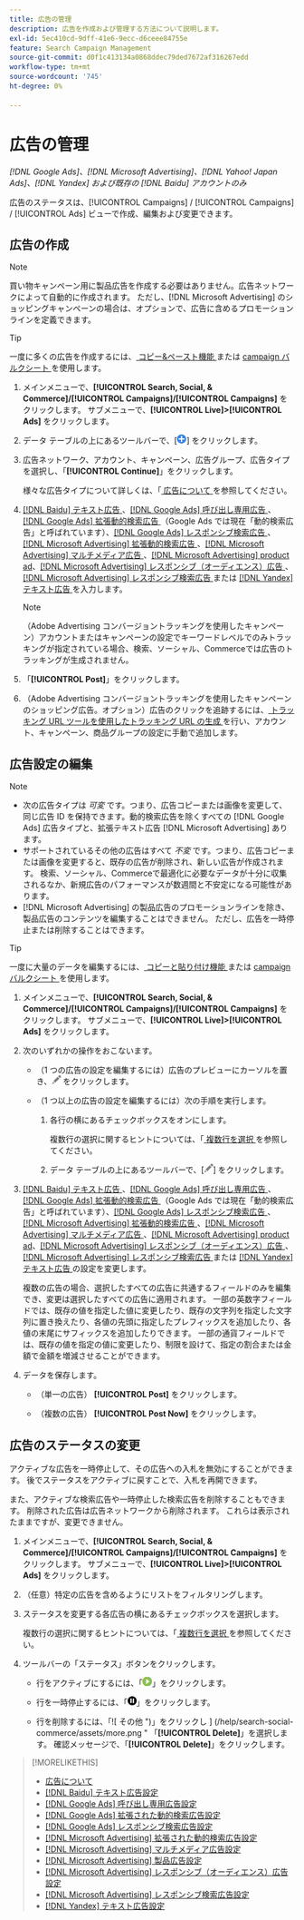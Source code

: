 ```yaml
---
title: 広告の管理
description: 広告を作成および管理する方法について説明します。
exl-id: 5ec410cd-9dff-41e6-9ecc-d6ceee84755e
feature: Search Campaign Management
source-git-commit: d0f1c413134a0868ddec79ded7672af316267edd
workflow-type: tm+mt
source-wordcount: '745'
ht-degree: 0%

---
```


# 広告の管理

*[!DNL Google Ads]、[!DNL Microsoft Advertising]、[!DNL Yahoo! Japan Ads]、[!DNL Yandex] および既存の [!DNL Baidu] アカウントのみ*

広告のステータスは、[!UICONTROL Campaigns] / [!UICONTROL Campaigns] / [!UICONTROL Ads] ビューで作成、編集および変更できます。

## 広告の作成

>[!NOTE]
>
>買い物キャンペーン用に製品広告を作成する必要はありません。広告ネットワークによって自動的に作成されます。 ただし、[!DNL Microsoft Advertising] のショッピングキャンペーンの場合は、オプションで、広告に含めるプロモーションラインを定義できます。

>[!TIP]
>
>一度に多くの広告を作成するには、[ コピー&amp;ペースト機能 ](/help/search-social-commerce/campaign-management/campaigns/copy-paste.md) または [campaign バルクシート ](/help/search-social-commerce/campaign-management/bulksheets/bulksheet-about.md) を使用します。

1. メインメニューで、**[!UICONTROL Search, Social, & Commerce]/[!UICONTROL Campaigns]/[!UICONTROL Campaigns]** をクリックします。 サブメニューで、**[!UICONTROL Live]>[!UICONTROL Ads]** をクリックします。

1. データ テーブルの上にあるツールバーで、[![ 作成 ](/help/search-social-commerce/assets/add.png " 作成 ")] をクリックします。

1. 広告ネットワーク、アカウント、キャンペーン、広告グループ、広告タイプを選択し、「**[!UICONTROL Continue]**」をクリックします。

   様々な広告タイプについて詳しくは、「[ 広告について ](ad-about.md) を参照してください。

1. [[!DNL Baidu]  テキスト広告 ](ad-settings-baidu-text.md)、[[!DNL Google Ads]  呼び出し専用広告 ](ad-settings-google-call.md)、[[!DNL Google Ads]  拡張動的検索広告 ](ad-settings-google-dsa.md) （Google Ads では現在「動的検索広告」と呼ばれています）、[[!DNL Google Ads]  レスポンシブ検索広告 ](ad-settings-google-rsa.md)、[[!DNL Microsoft Advertising]  拡張動的検索広告 ](ad-settings-microsoft-dsa.md)、[[!DNL Microsoft Advertising]  マルチメディア広告 ](ad-settings-microsoft-multimedia.md)、[[!DNL Microsoft Advertising] product ad](ad-settings-microsoft-product.md)、[[!DNL Microsoft Advertising]  レスポンシブ（オーディエンス）広告 ](ad-settings-microsoft-responsive.md)、[[!DNL Microsoft Advertising]  レスポンシブ検索広告 ](ad-settings-microsoft-rsa.md) または [[!DNL Yandex]  テキスト広告 ](ad-settings-yandex-text.md) を入力します。

   >[!NOTE]
   >
   >（Adobe Advertising コンバージョントラッキングを使用したキャンペーン）アカウントまたはキャンペーンの設定でキーワードレベルでのみトラッキングが指定されている場合、検索、ソーシャル、Commerceでは広告のトラッキングが生成されません。

1. 「**[!UICONTROL Post]**」をクリックします。

1. （Adobe Advertising コンバージョントラッキングを使用したキャンペーンのショッピング広告。オプション）広告のクリックを追跡するには、[ トラッキング URL ツールを使用したトラッキング URL の生成 ](/help/search-social-commerce/tools/click-tracking-url-generate.md) を行い、アカウント、キャンペーン、商品グループの設定に手動で追加します。

## 広告設定の編集

>[!NOTE]
>
>* 次の広告タイプは *可変* です。つまり、広告コピーまたは画像を変更して、同じ広告 ID を保持できます。動的検索広告を除くすべての [!DNL Google Ads] 広告タイプと、拡張テキスト広告 [!DNL Microsoft Advertising] あります。
>* サポートされているその他の広告はすべて *不変* です。つまり、広告コピーまたは画像を変更すると、既存の広告が削除され、新しい広告が作成されます。 検索、ソーシャル、Commerceで最適化に必要なデータが十分に収集されるなか、新規広告のパフォーマンスが数週間と不安定になる可能性があります。
>* [!DNL Microsoft Advertising] の製品広告のプロモーションラインを除き、製品広告のコンテンツを編集することはできません。 ただし、広告を一時停止または削除することはできます。

>[!TIP]
>
>一度に大量のデータを編集するには、[ コピーと貼り付け機能 ](/help/search-social-commerce/campaign-management/campaigns/copy-paste.md) または [campaign バルクシート ](/help/search-social-commerce/campaign-management/bulksheets/bulksheet-about.md) を使用します。

1. メインメニューで、**[!UICONTROL Search, Social, & Commerce]/[!UICONTROL Campaigns]/[!UICONTROL Campaigns]** をクリックします。 サブメニューで、**[!UICONTROL Live]>[!UICONTROL Ads]** をクリックします。

1. 次のいずれかの操作をおこないます。

   * （1 つの広告の設定を編集するには）広告のプレビューにカーソルを置き、![ 編集 ](/help/search-social-commerce/assets/edit.png " 編集 ") をクリックします。

   * （1 つ以上の広告の設定を編集するには）次の手順を実行します。

      1. 各行の横にあるチェックボックスをオンにします。

         複数行の選択に関するヒントについては、「[ 複数行を選択 ](/help/search-social-commerce/common-tasks/navigation-editing-selection/multiple-rows-select.md) を参照してください。

      1. データ テーブルの上にあるツールバーで、[![ 編集 ](/help/search-social-commerce/assets/edit.png " 編集 ")] をクリックします。

1. [[!DNL Baidu]  テキスト広告 ](ad-settings-baidu-text.md)、[[!DNL Google Ads]  呼び出し専用広告 ](ad-settings-google-call.md)、[[!DNL Google Ads]  拡張動的検索広告 ](ad-settings-google-dsa.md) （Google Ads では現在「動的検索広告」と呼ばれています）、[[!DNL Google Ads]  レスポンシブ検索広告 ](ad-settings-google-rsa.md)、[[!DNL Microsoft Advertising]  拡張動的検索広告 ](ad-settings-microsoft-dsa.md)、[[!DNL Microsoft Advertising]  マルチメディア広告 ](ad-settings-microsoft-multimedia.md)、[[!DNL Microsoft Advertising] product ad](ad-settings-microsoft-product.md)、[[!DNL Microsoft Advertising]  レスポンシブ（オーディエンス）広告 ](ad-settings-microsoft-responsive.md)、[[!DNL Microsoft Advertising]  レスポンシブ検索広告 ](ad-settings-microsoft-rsa.md) または [[!DNL Yandex]  テキスト広告 ](ad-settings-yandex-text.md) の設定を変更します。

   複数の広告の場合、選択したすべての広告に共通するフィールドのみを編集でき、変更は選択したすべての広告に適用されます。 一部の英数字フィールドでは、既存の値を指定した値に変更したり、既存の文字列を指定した文字列に置き換えたり、各値の先頭に指定したプレフィックスを追加したり、各値の末尾にサフィックスを追加したりできます。 一部の通貨フィールドでは、既存の値を指定の値に変更したり、制限を設けて、指定の割合または金額で金額を増減させることができます。

1. データを保存します。

   * （単一の広告） **[!UICONTROL Post]** をクリックします。

   * （複数の広告） **[!UICONTROL Post Now]** をクリックします。

## 広告のステータスの変更

アクティブな広告を一時停止して、その広告への入札を無効にすることができます。 後でステータスをアクティブに戻すことで、入札を再開できます。

また、アクティブな検索広告や一時停止した検索広告を削除することもできます。 削除された広告は広告ネットワークから削除されます。 これらは表示されたままですが、変更できません。

1. メインメニューで、**[!UICONTROL Search, Social, & Commerce]/[!UICONTROL Campaigns]/[!UICONTROL Campaigns]** をクリックします。 サブメニューで、**[!UICONTROL Live]>[!UICONTROL Ads]** をクリックします。

1. （任意）特定の広告を含めるようにリストをフィルタリングします。

1. ステータスを変更する各広告の横にあるチェックボックスを選択します。

   複数行の選択に関するヒントについては、「[ 複数行を選択 ](/help/search-social-commerce/common-tasks/navigation-editing-selection/multiple-rows-select.md) を参照してください。

1. ツールバーの「ステータス」ボタンをクリックします。

   * 行をアクティブにするには、「![ アクティブ化 ](/help/search-social-commerce/assets/activate.png " アクティブ化 ")」をクリックします。

   * 行を一時停止するには、「![ 一時停止 ](/help/search-social-commerce/assets/pause.png " 一時停止 ")」をクリックします。

   * 行を削除するには、「![ その他 ")」をクリックし ] (/help/search-social-commerce/assets/more.png " 「**[!UICONTROL Delete]**」を選択します。 確認メッセージで、「**[!UICONTROL Delete]**」をクリックします。

>[!MORELIKETHIS]
>
>* [ 広告について ](ad-about.md)
>* [[!DNL Baidu]  テキスト広告設定 ](ad-settings-baidu-text.md)
>* [[!DNL Google Ads]  呼び出し専用広告設定 ](ad-settings-google-call.md)
>* [[!DNL Google Ads]  拡張された動的検索広告設定 ](ad-settings-google-dsa.md)
>* [[!DNL Google Ads]  レスポンシブ検索広告設定 ](ad-settings-google-rsa.md)
>* [[!DNL Microsoft Advertising]  拡張された動的検索広告設定 ](ad-settings-microsoft-dsa.md)
>* [[!DNL Microsoft Advertising]  マルチメディア広告設定 ](ad-settings-microsoft-multimedia.md)
>* [[!DNL Microsoft Advertising]  製品広告設定 ](ad-settings-microsoft-product.md)
>* [[!DNL Microsoft Advertising]  レスポンシブ（オーディエンス）広告設定 ](ad-settings-microsoft-responsive.md)
>* [[!DNL Microsoft Advertising]  レスポンシブ検索広告設定 ](ad-settings-microsoft-rsa.md)
>* [[!DNL Yandex]  テキスト広告設定 ](ad-settings-yandex-text.md)
